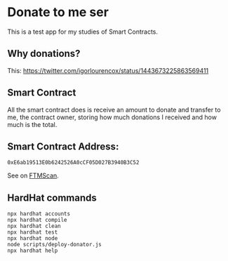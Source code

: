 # Donate to me ser
This is a test app for my studies of Smart Contracts.

## Why donations?
This: https://twitter.com/igorlourencox/status/1443673225863569411

## Smart Contract
All the smart contract does is receive an amount to donate and transfer to me, the contract owner,
storing how much donations I received and how much is the total.

## Smart Contract Address:
```
0xE6ab19513E0b6242526A0cCF05D027B3940B3C52
```
See on [FTMScan](https://ftmscan.com/address/0xe6ab19513e0b6242526a0ccf05d027b3940b3c52).

## HardHat commands
```shell
npx hardhat accounts
npx hardhat compile
npx hardhat clean
npx hardhat test
npx hardhat node
node scripts/deploy-donator.js
npx hardhat help
```

